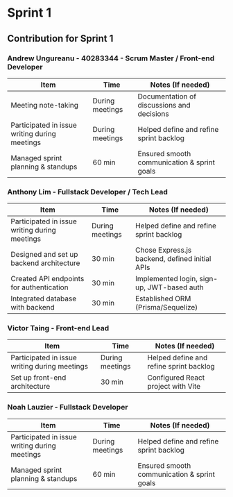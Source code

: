 # Sprint 1

## Contribution for Sprint 1

### Andrew Ungureanu - 40283344 - Scrum Master / Front-end Developer
| Item                                      | Time         | Notes (If needed)                                   |
|-------------------------------------------|-------------|----------------------------------------------------|
| Meeting note-taking                        | During meetings | Documentation of discussions and decisions        |
| Participated in issue writing during meetings | During meetings | Helped define and refine sprint backlog          |
| Managed sprint planning & standups         | 60 min      | Ensured smooth communication & sprint goals      |

### Anthony Lim - Fullstack Developer / Tech Lead
| Item                                      | Time         | Notes (If needed)                                   |
|-------------------------------------------|-------------|----------------------------------------------------|
| Participated in issue writing during meetings | During meetings | Helped define and refine sprint backlog          |
| Designed and set up backend architecture  | 30 min      | Chose Express.js backend, defined initial APIs   |
| Created API endpoints for authentication  | 30 min      | Implemented login, sign-up, JWT-based auth       |
| Integrated database with backend          | 30 min      | Established ORM (Prisma/Sequelize)               |


### Victor Taing - Front-end Lead
| Item                                      | Time         | Notes (If needed)                                   |
|-------------------------------------------|-------------|----------------------------------------------------|
| Participated in issue writing during meetings | During meetings | Helped define and refine sprint backlog          |
| Set up front-end architecture             | 30 min      | Configured React project with Vite               |


### Noah Lauzier - Fullstack Developer
| Item                                      | Time         | Notes (If needed)                                   |
|-------------------------------------------|-------------|----------------------------------------------------|
| Participated in issue writing during meetings | During meetings | Helped define and refine sprint backlog          |
| Managed sprint planning & standups         | 60 min      | Ensured smooth communication & sprint goals      |

